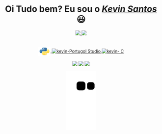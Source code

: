 <div>
  <h1 align="center">Oi Tudo bem? Eu sou o <a href="https://www.linkedin.com/in/kevin-sousa-5a6a9b210/"><i>Kevin Santos</i></a> 😃️</h1>
  

<div align="center">
  <a href="https://github.com/kevinSantos01">
  <img height="130em" src="https://github-readme-stats.vercel.app/api?username=kevinsantoos&show_icons=true&theme=github_dark&include_all_commits=true&count_private=true"/>
  <img height="130em" src="https://github-readme-stats.vercel.app/api/top-langs/?username=kevinsantoos&layout=compact&langs_count=7&theme=github_dark"/>
</div>

<div align="center" valign="top"><br>
  
  <div style="display: inline_block"><br>
  <img align="center" alt="kevin-Python" height="30" width="40" src="https://raw.githubusercontent.com/devicons/devicon/master/icons/python/python-original.svg">
  <img align="center" alt="kevin-Portugol Studio" height="30" width="40" src="https://univali-lite.github.io/Portugol-Studio/assets/img/logo.png">
  <img align="center" alt="kevin- C " height="30" width="40" src="https://cdn.jsdelivr.net/gh/devicons/devicon/icons/c/c-original.svg" />
                                                                                                                                                  
</div><br>

<div align="center">
  <a href="https://www.instagram.com/keevvim/" target="_blank"><img src="https://img.shields.io/badge/-Instagram-%23E4405F?style=for-the-badge&logo=instagram&logoColor=white" target="_blank"></a>
  <a href="https://www.linkedin.com/in/kevin-sousa-5a6a9b210/" target="_blank"><img src="https://img.shields.io/badge/-LinkedIn-%230077B5?style=for-the-badge&logo=linkedin&logoColor=white" target="_blank"></a> 
  <a href="mailto:kevinsousatt@gmail.com"><img src="https://img.shields.io/badge/-Gmail-%23333?style=for-the-badge&logo=gmail&logoColor=white" target="_blank"></a>
</div>
  
  ![Snake animation](https://github.com/formandodev/formandodev/blob/output/github-contribution-grid-snake.svg)
